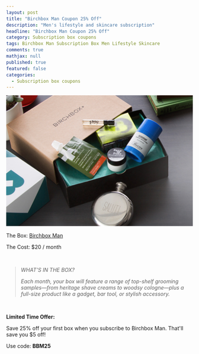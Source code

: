```yaml
---
layout: post
title: "Birchbox Man Coupon 25% Off"
description: "Men's lifestyle and skincare subscription"
headline: "Birchbox Man Coupon 25% Off"
category: Subscription box coupons
tags: Birchbox Man Subscription Box Men Lifestyle Skincare
comments: true
mathjax: null
published: true
featured: false
categories: 
  - Subscription box coupons
---
```


![Birchbox Man Coupon](/img/Birchbox-man.png)
<p>The Box: <a href="https://www.birchbox.com/invite/whatsupmailbox">Birchbox Man</a></p>
<p>The Cost: $20 / month</p>
<br>

<blockquote><p><i>WHAT’S IN THE BOX?</i></p>
<i>Each month, your box will feature a range of top-shelf grooming samples—from heritage shave creams to woodsy cologne—plus a full-size product like a gadget, bar tool, or stylish accessory.</i></blockquote>
<br>

<p><b>Limited Time Offer:</b></p>
Save 25% off your first box when you subscribe to Birchbox Man.
That'll save you $5 off!
<br>
<p>Use code: <b>BBM25</b></p>